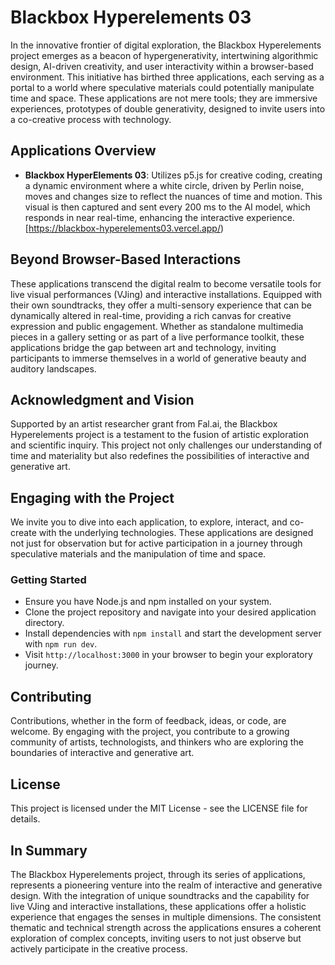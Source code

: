 # Blackbox Hyperelements 03

In the innovative frontier of digital exploration, the Blackbox Hyperelements project emerges as a beacon of hypergenerativity, intertwining algorithmic design, AI-driven creativity, and user interactivity within a browser-based environment. This initiative has birthed three applications, each serving as a portal to a world where speculative materials could potentially manipulate time and space. These applications are not mere tools; they are immersive experiences, prototypes of double generativity, designed to invite users into a co-creative process with technology.

## Applications Overview

- **Blackbox HyperElements 03**: Utilizes p5.js for creative coding, creating a dynamic environment where a white circle, driven by Perlin noise, moves and changes size to reflect the nuances of time and motion. This visual is then captured and sent every 200 ms to the AI model, which responds in near real-time, enhancing the interactive experience. [https://blackbox-hyperelements03.vercel.app/)

## Beyond Browser-Based Interactions

These applications transcend the digital realm to become versatile tools for live visual performances (VJing) and interactive installations. Equipped with their own soundtracks, they offer a multi-sensory experience that can be dynamically altered in real-time, providing a rich canvas for creative expression and public engagement. Whether as standalone multimedia pieces in a gallery setting or as part of a live performance toolkit, these applications bridge the gap between art and technology, inviting participants to immerse themselves in a world of generative beauty and auditory landscapes.

## Acknowledgment and Vision

Supported by an artist researcher grant from Fal.ai, the Blackbox Hyperelements project is a testament to the fusion of artistic exploration and scientific inquiry. This project not only challenges our understanding of time and materiality but also redefines the possibilities of interactive and generative art.

## Engaging with the Project

We invite you to dive into each application, to explore, interact, and co-create with the underlying technologies. These applications are designed not just for observation but for active participation in a journey through speculative materials and the manipulation of time and space.

### Getting Started

- Ensure you have Node.js and npm installed on your system.
- Clone the project repository and navigate into your desired application directory.
- Install dependencies with `npm install` and start the development server with `npm run dev`.
- Visit `http://localhost:3000` in your browser to begin your exploratory journey.

## Contributing

Contributions, whether in the form of feedback, ideas, or code, are welcome. By engaging with the project, you contribute to a growing community of artists, technologists, and thinkers who are exploring the boundaries of interactive and generative art.

## License

This project is licensed under the MIT License - see the LICENSE file for details.

## In Summary

The Blackbox Hyperelements project, through its series of applications, represents a pioneering venture into the realm of interactive and generative design. With the integration of unique soundtracks and the capability for live VJing and interactive installations, these applications offer a holistic experience that engages the senses in multiple dimensions. The consistent thematic and technical strength across the applications ensures a coherent exploration of complex concepts, inviting users to not just observe but actively participate in the creative process.
